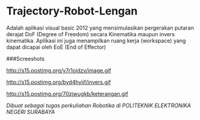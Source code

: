 Trajectory-Robot-Lengan
=======================

  Adalah aplikasi visual basic 2012 yang mensimulasikan pergerakan putaran derajat DoF (Degree of Freedom) secara Kinematika maupun invers kinematika. Aplikasi ini juga menampilkan ruang kerja (workspace) yang dapat dicapai oleh EoE (End of Effector)

###Screeshots

http://s15.postimg.org/y7r1oidzv/image.gif

http://s15.postimg.org/byd4hyijf/invers.gif

http://s15.postimg.org/70zjwugkb/keterangan.gif


*Dibuat sebagai tugas perkuliahan Robotika di POLITEKNIK ELEKTRONIKA NEGERI SURABAYA*
